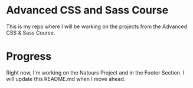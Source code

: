 # Advanced CSS and Sass Course
This is my repo where I will be working on the projects from the Advanced CSS &amp; Sass Course. 


# Progress
Right now, I'm working on the Natours Project and in the Footer Section. I will update this README.md when I move ahead. 
